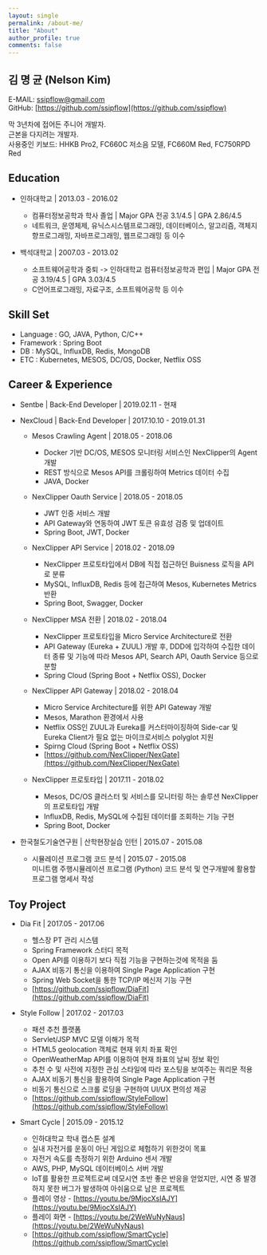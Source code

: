 ```yaml
---
layout: single
permalink: /about-me/
title: "About"
author_profile: true
comments: false
---
```

## 김 명 균 (Nelson Kim)
E-MAIL: [ssipflow@gmail.com](mailto:ssipflow@gmail.com)  
GitHub: [https://github.com/ssipflow](https://github.com/ssipflow)  
    
막 3년차에 접어든 주니어 개발자.  
근본을 다지려는 개발자.  
사용중인 키보드: HHKB Pro2, FC660C 저소음 모델, FC660M Red, FC750RPD Red

## Education
* 인하대학교 \| 2013.03 - 2016.02
    * 컴퓨터정보공학과 학사 졸업 \| Major GPA 전공 3.1/4.5 \| GPA 2.86/4.5
    * 네트워크, 운영체제, 유닉스시스템프로그래밍, 데이터베이스, 알고리즘, 객체지향프로그래밍, 자바프로그래밍, 웹프로그래밍 등 이수

* 백석대학교 \| 2007.03 - 2013.02
    * 소프트웨어공학과 중퇴 -> 인하대학교 컴퓨터정보공학과 편입 \| Major GPA 전공 3.19/4.5 \| GPA 3.03/4.5
    * C언어프로그래밍, 자료구조, 소프트웨어공학 등 이수

## Skill Set
* Language : GO, JAVA, Python, C/C++
* Framework : Spring Boot
* DB : MySQL, InfluxDB, Redis, MongoDB
* ETC : Kubernetes, MESOS, DC/OS, Docker, Netflix OSS

## Career & Experience
* Sentbe \| Back-End Developer \| 2019.02.11 - 현재
* NexCloud \| Back-End Developer \| 2017.10.10 - 2019.01.31
    * Mesos Crawling Agent \| 2018.05 - 2018.06
        * Docker 기반 DC/OS, MESOS 모니터링 서비스인 NexClipper의 Agent 개발
        * REST 방식으로 Mesos API를 크롤링하여 Metrics 데이터 수집
        * JAVA, Docker

    *  NexClipper Oauth Service \| 2018.05 - 2018.05
        * JWT 인증 서비스 개발
        * API Gateway와 연동하여 JWT 토큰 유효성 검증 및 업데이트
        * Spring Boot, JWT, Docker

    * NexClipper API Service \| 2018.02 - 2018.09
        * NexClipper 프로토타입에서 DB에 직접 접근하던 Buisness 로직을 API로 분류
        * MySQL, InfluxDB, Redis 등에 접근하여 Mesos, Kubernetes Metrics 반환
        * Spring Boot, Swagger, Docker

    * NexClipper MSA 전환 \| 2018.02 - 2018.04
        * NexClipper 프로토타입을  Micro Service Architecture로 전환
        * API Gateway (Eureka + ZUUL) 개발 후, DDD에 입각하여 수집한 데이터 종류 및 기능에 따라 Mesos API, Search API, Oauth Service 등으로 분할
        * Spring Cloud (Spring Boot + Netflix OSS), Docker

    * NexClipper API Gateway \| 2018.02 - 2018.04
        * Micro Service Architecture를 위한 API Gateway 개발
        * Mesos, Marathon 환경에서 사용
        * Netflix OSS인 ZUUL과 Eureka를 커스터마이징하여 Side-car 및 Eureka Client가 필요 없는 마이크로서비스 polyglot 지원
        * Spirng Cloud (Spring Boot + Netflix OSS)
        * [https://github.com/NexClipper/NexGate](https://github.com/NexClipper/NexGate)

    * NexClipper 프로토타입 \| 2017.11 - 2018.02
        * Mesos, DC/OS 클러스터 및 서비스를 모니터링 하는 솔루션 NexClipper의 프로토타입 개발
        * InfluxDB, Redis, MySQL에 수집된 데이터를 조회하는 기능 구현
        * Spring Boot, Docker

* 한국철도기술연구원 \| 산학현장실습 인턴 \| 2015.07 - 2015.08
    * 시뮬레이션 프로그램 코드 분석 \| 2015.07 - 2015.08  
    미니트램 주행시뮬레이션 프로그램 (Python) 코드 분석 및 연구개발에 활용할 프로그램 명세서 작성

## Toy Project
* Dia Fit \| 2017.05 - 2017.06
    * 헬스장 PT 관리 시스템
    * Spring Framework 스터디 목적
    * Open API를 이용하기 보다 직접 기능을 구현하는것에 목적을 둠
    * AJAX 비동기 통신을 이용하여 Single Page Application 구현
    * Spring Web Socket을 통한 TCP/IP 메신저 기능 구현
    * [https://github.com/ssipflow/DiaFit](https://github.com/ssipflow/DiaFit)

* Style Follow \| 2017.02 - 2017.03
    * 패션 추천 플랫폼
    * Servlet/JSP MVC 모델 이해가 목적
    * HTML5 geolocation 객체로 현재 위치 좌표 확인
    * OpenWeatherMap API를 이용하여 현재 좌표의 날씨 정보 확인
    * 추천 수 및 사전에 지정한 관심 스타일에 따라 포스팅을 보여주는 쿼리문 적용
    * AJAX 비동기 통신을 활용하여 Single Page Application 구현
    * 비동기 통신으로 스크롤 로딩을 구현하여 UI/UX 편의성 제공
    * [https://github.com/ssipflow/StyleFollow](https://github.com/ssipflow/StyleFollow)

* Smart Cycle \| 2015.09 - 2015.12
    * 인하대학교 학내 캡스톤 설계
    * 실내 자전거를 운동이 아닌 게임으로 체험하기 위한것이 목표
    * 자전거 속도를 측정하기 위한 Arduino 센서 개발
    * AWS, PHP, MySQL 데이터베이스 서버 개발
    * IoT를 활용한 프로젝트로써 데모시연 초반 좋은 반응을 얻었지만, 시연 중 발경하지 못한 버그가 발생하여 아쉬움으로 남은 프로젝트
    * 플레이 영상 - [https://youtu.be/9MjocXsIAJY](https://youtu.be/9MjocXsIAJY)
    * 플레이 화면 - [https://youtu.be/2WeWuNyNaus](https://youtu.be/2WeWuNyNaus)
    * [https://github.com/ssipflow/SmartCycle](https://github.com/ssipflow/SmartCycle)